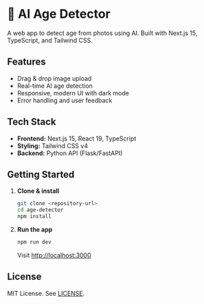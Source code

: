 # 🤖 AI Age Detector

A web app to detect age from photos using AI. Built with Next.js 15, TypeScript, and Tailwind CSS.

## Features

- Drag & drop image upload
- Real-time AI age detection
- Responsive, modern UI with dark mode
- Error handling and user feedback

## Tech Stack

- **Frontend:** Next.js 15, React 19, TypeScript
- **Styling:** Tailwind CSS v4
- **Backend:** Python API (Flask/FastAPI)

## Getting Started

1. **Clone & install**

   ```bash
   git clone <repository-url>
   cd age-detector
   npm install
   ```

2. **Run the app**
   ```bash
   npm run dev
   ```
   Visit [http://localhost:3000](http://localhost:3000)

## License

MIT License. See [LICENSE](LICENSE).
